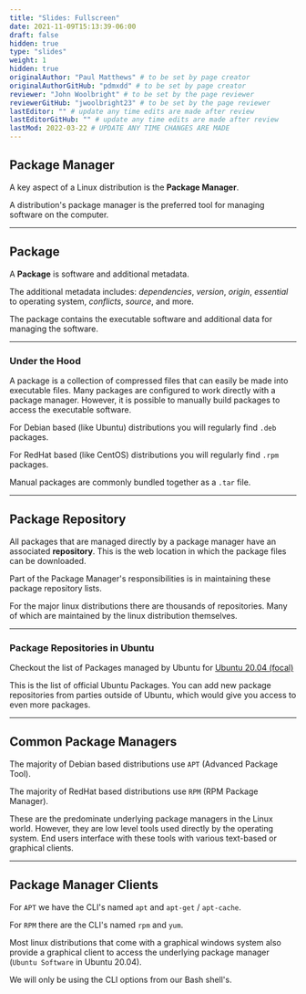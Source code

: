 ```yaml
---
title: "Slides: Fullscreen"
date: 2021-11-09T15:13:39-06:00
draft: false
hidden: true
type: "slides"
weight: 1
hidden: true
originalAuthor: "Paul Matthews" # to be set by page creator
originalAuthorGitHub: "pdmxdd" # to be set by page creator
reviewer: "John Woolbright" # to be set by the page reviewer
reviewerGitHub: "jwoolbright23" # to be set by the page reviewer
lastEditor: "" # update any time edits are made after review
lastEditorGitHub: "" # update any time edits are made after review
lastMod: 2022-03-22 # UPDATE ANY TIME CHANGES ARE MADE
---
```


## Package Manager

A key aspect of a Linux distribution is the **Package Manager**.

A distribution's package manager is the preferred tool for managing software on the computer.

---

## Package

A **Package** is software and additional metadata.

The additional metadata includes: *dependencies*, *version*, *origin*, *essential* to operating system, *conflicts*, *source*, and more.

The package contains the executable software and additional data for managing the software.

___

### Under the Hood

A package is a collection of compressed files that can easily be made into executable files. Many packages are configured to work directly with a package manager. However, it is possible to manually build packages to access the executable software.

For Debian based (like Ubuntu) distributions you will regularly find `.deb` packages.

For RedHat based (like CentOS) distributions you will regularly find `.rpm` packages.

Manual packages are commonly bundled together as a `.tar` file.

---

## Package Repository

All packages that are managed directly by a package manager have an associated **repository**. This is the web location in which the package files can be downloaded.

Part of the Package Manager's responsibilities is in maintaining these package repository lists.

For the major linux distributions there are thousands of repositories. Many of which are maintained by the linux distribution themselves.

___

### Package Repositories in Ubuntu

Checkout the list of Packages managed by Ubuntu for [Ubuntu 20.04 (focal)](https://packages.ubuntu.com/focal/)

This is the list of official Ubuntu Packages. You can add new package repositories from parties outside of Ubuntu, which would give you access to even more packages.

---

## Common Package Managers

The majority of Debian based distributions use `APT` (Advanced Package Tool).

The majority of RedHat based distributions use `RPM` (RPM Package Manager).

These are the predominate underlying package managers in the Linux world. However, they are low level tools used directly by the operating system. End users interface with these tools with various text-based or graphical clients.

---

## Package Manager Clients

For `APT` we have the CLI's named `apt` and `apt-get` / `apt-cache`.

For `RPM` there are the CLI's named `rpm` and `yum`.

Most linux distributions that come with a graphical windows system also provide a graphical client to access the underlying package manager (`Ubuntu Software` in Ubuntu 20.04).

We will only be using the CLI options from our Bash shell's.